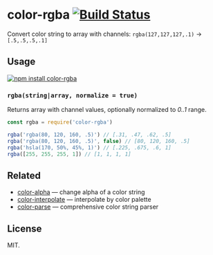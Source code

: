 # color-rgba [![Build Status](https://travis-ci.org/colorjs/color-rgba.png)](https://travis-ci.org/colorjs/color-rgba)

Convert color string to array with channels: `rgba(127,127,127,.1)` → `[.5,.5,.5,.1]`

## Usage

[![npm install color-rgba](https://nodei.co/npm/color-rgba.png?mini=true)](https://npmjs.org/package/color-rgba/)

### `rgba(string|array, normalize = true)`

Returns array with channel values, optionally normalized to _0..1_ range.

```js
const rgba = require('color-rgba')

rgba('rgba(80, 120, 160, .5)') // [.31, .47, .62, .5]
rgba('rgba(80, 120, 160, .5)', false) // [80, 120, 160, .5]
rgba('hsla(170, 50%, 45%, 1)') // [.225, .675, .6, 1]
rgba([255, 255, 255, 1]) // [1, 1, 1, 1]
```

## Related

* [color-alpha](https://github.com/dfcreative/color-alpha) — change alpha of a color string
* [color-interpolate](https://github.com/dfcreative/color-interpolate) — interpolate by color palette
* [color-parse](https://github.com/dfcreative/color-parse) — comprehensive color string parser

## License

MIT.
